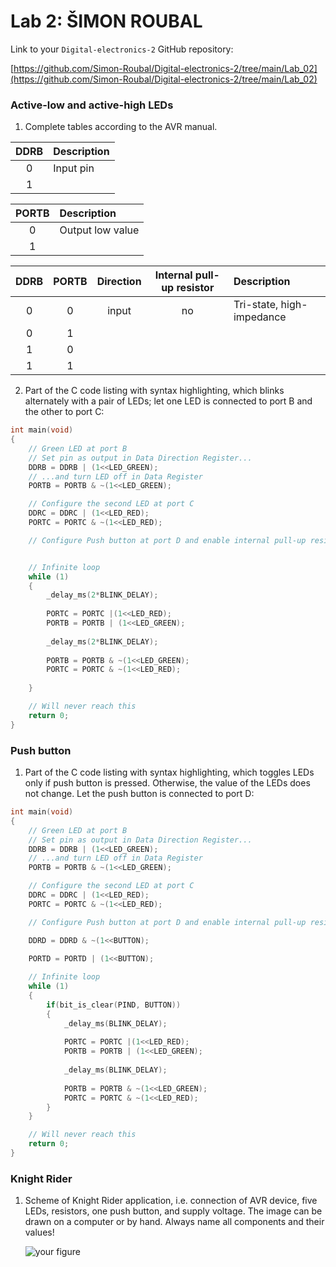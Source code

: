 # Lab 2: ŠIMON ROUBAL

Link to your `Digital-electronics-2` GitHub repository:

   [https://github.com/Simon-Roubal/Digital-electronics-2/tree/main/Lab_02](https://github.com/Simon-Roubal/Digital-electronics-2/tree/main/Lab_02)


### Active-low and active-high LEDs

1. Complete tables according to the AVR manual.

| **DDRB** | **Description** |
| :-: | :-- |
| 0 | Input pin |
| 1 | |

| **PORTB** | **Description** |
| :-: | :-- |
| 0 | Output low value |
| 1 | |

| **DDRB** | **PORTB** | **Direction** | **Internal pull-up resistor** | **Description** |
| :-: | :-: | :-: | :-: | :-- |
| 0 | 0 | input | no | Tri-state, high-impedance |
| 0 | 1 | | | |
| 1 | 0 | | | |
| 1 | 1 | | | |

2. Part of the C code listing with syntax highlighting, which blinks alternately with a pair of LEDs; let one LED is connected to port B and the other to port C:

```c
int main(void)
{
    // Green LED at port B
    // Set pin as output in Data Direction Register...
    DDRB = DDRB | (1<<LED_GREEN);
    // ...and turn LED off in Data Register
    PORTB = PORTB & ~(1<<LED_GREEN);

    // Configure the second LED at port C
    DDRC = DDRC | (1<<LED_RED);
    PORTC = PORTC & ~(1<<LED_RED);

    // Configure Push button at port D and enable internal pull-up resistor


    // Infinite loop
    while (1)
    {
        _delay_ms(2*BLINK_DELAY);
        
        PORTC = PORTC |(1<<LED_RED);
        PORTB = PORTB | (1<<LED_GREEN);
        
        _delay_ms(2*BLINK_DELAY);
        
        PORTB = PORTB & ~(1<<LED_GREEN);
        PORTC = PORTC & ~(1<<LED_RED);
        
    }

    // Will never reach this
    return 0;
}
```


### Push button

1. Part of the C code listing with syntax highlighting, which toggles LEDs only if push button is pressed. Otherwise, the value of the LEDs does not change. Let the push button is connected to port D:

```c
int main(void)
{
    // Green LED at port B
    // Set pin as output in Data Direction Register...
    DDRB = DDRB | (1<<LED_GREEN);
    // ...and turn LED off in Data Register
    PORTB = PORTB & ~(1<<LED_GREEN);

    // Configure the second LED at port C
    DDRC = DDRC | (1<<LED_RED);
    PORTC = PORTC & ~(1<<LED_RED);

    // Configure Push button at port D and enable internal pull-up resistor

    DDRD = DDRD & ~(1<<BUTTON);
    
    PORTD = PORTD | (1<<BUTTON);

    // Infinite loop
    while (1)
    {
        if(bit_is_clear(PIND, BUTTON))
        {
            _delay_ms(BLINK_DELAY);
            
            PORTC = PORTC |(1<<LED_RED);
            PORTB = PORTB | (1<<LED_GREEN);
            
            _delay_ms(BLINK_DELAY);
            
            PORTB = PORTB & ~(1<<LED_GREEN);
            PORTC = PORTC & ~(1<<LED_RED);
        }
    }

    // Will never reach this
    return 0;
}
```


### Knight Rider

1. Scheme of Knight Rider application, i.e. connection of AVR device, five LEDs, resistors, one push button, and supply voltage. The image can be drawn on a computer or by hand. Always name all components and their values!

   ![your figure]()
